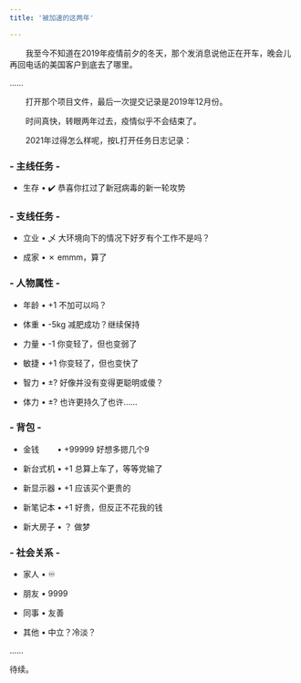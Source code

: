 ```yaml
---
title: '被加速的这两年'

---
```

　　我至今不知道在2019年疫情前夕的冬天，那个发消息说他正在开车，晚会儿再回电话的美国客户到底去了哪里。  

……  

　　打开那个项目文件，最后一次提交记录是2019年12月份。  

　　时间真快，转眼两年过去，疫情似乎不会结束了。  

　　2021年过得怎么样呢，按L打开任务日志记录：  

### - 主线任务 -

* 生存 • ✔️ 恭喜你扛过了新冠病毒的新一轮攻势  

###  - 支线任务 -  

* 立业 • 乄 大环境向下的情况下好歹有个工作不是吗？  

* 成家 • ✗ emmm，算了  

### - 人物属性 -  

* 年龄 • +1 不加可以吗？  

* 体重 • -5kg 减肥成功？继续保持  

* 力量 • -1 你变轻了，但也变弱了  

* 敏捷 • +1 你变轻了，但也变快了  

* 智力 • ±? 好像并没有变得更聪明或傻？   

* 体力 • ±? 也许更持久了也许……  


### - 背包 -  

* 金钱　　 • +99999 好想多摁几个9  

* 新台式机 • +1 总算上车了，等等党输了  

* 新显示器 • +1 应该买个更贵的  

* 新笔记本 • +1 好贵，但反正不花我的钱  

* 新大房子 • ？ 做梦  

  

### - 社会关系 -  

* 家人 •  ♾️  

* 朋友 • 9999  

* 同事 • 友善  

* 其他 • 中立？冷淡？  


……  

待续。  


